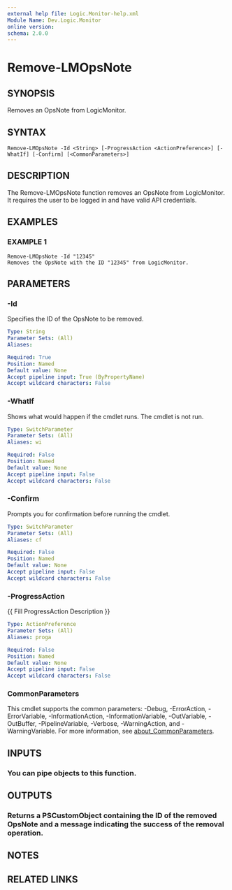 ```yaml
---
external help file: Logic.Monitor-help.xml
Module Name: Dev.Logic.Monitor
online version:
schema: 2.0.0
---
```


# Remove-LMOpsNote

## SYNOPSIS
Removes an OpsNote from LogicMonitor.

## SYNTAX

```
Remove-LMOpsNote -Id <String> [-ProgressAction <ActionPreference>] [-WhatIf] [-Confirm] [<CommonParameters>]
```

## DESCRIPTION
The Remove-LMOpsNote function removes an OpsNote from LogicMonitor.
It requires the user to be logged in and have valid API credentials.

## EXAMPLES

### EXAMPLE 1
```
Remove-LMOpsNote -Id "12345"
Removes the OpsNote with the ID "12345" from LogicMonitor.
```

## PARAMETERS

### -Id
Specifies the ID of the OpsNote to be removed.

```yaml
Type: String
Parameter Sets: (All)
Aliases:

Required: True
Position: Named
Default value: None
Accept pipeline input: True (ByPropertyName)
Accept wildcard characters: False
```

### -WhatIf
Shows what would happen if the cmdlet runs.
The cmdlet is not run.

```yaml
Type: SwitchParameter
Parameter Sets: (All)
Aliases: wi

Required: False
Position: Named
Default value: None
Accept pipeline input: False
Accept wildcard characters: False
```

### -Confirm
Prompts you for confirmation before running the cmdlet.

```yaml
Type: SwitchParameter
Parameter Sets: (All)
Aliases: cf

Required: False
Position: Named
Default value: None
Accept pipeline input: False
Accept wildcard characters: False
```

### -ProgressAction
{{ Fill ProgressAction Description }}

```yaml
Type: ActionPreference
Parameter Sets: (All)
Aliases: proga

Required: False
Position: Named
Default value: None
Accept pipeline input: False
Accept wildcard characters: False
```

### CommonParameters
This cmdlet supports the common parameters: -Debug, -ErrorAction, -ErrorVariable, -InformationAction, -InformationVariable, -OutVariable, -OutBuffer, -PipelineVariable, -Verbose, -WarningAction, and -WarningVariable. For more information, see [about_CommonParameters](http://go.microsoft.com/fwlink/?LinkID=113216).

## INPUTS

### You can pipe objects to this function.
## OUTPUTS

### Returns a PSCustomObject containing the ID of the removed OpsNote and a message indicating the success of the removal operation.
## NOTES

## RELATED LINKS
